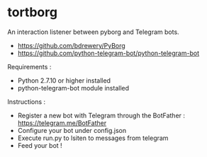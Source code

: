 # tortborg
An interaction listener between pyborg and Telegram bots.

- https://github.com/bdrewery/PyBorg
- https://github.com/python-telegram-bot/python-telegram-bot

Requirements :
- Python 2.7.10 or higher installed
- python-telegram-bot module installed

Instructions :
- Register a new bot with Telegram through the BotFather : https://telegram.me/BotFather
- Configure your bot under config.json
- Execute run.py to lsiten to messages from telegram
- Feed your bot !
